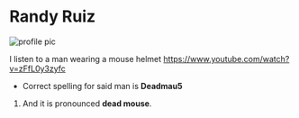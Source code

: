 # Randy Ruiz
![profile pic](https://user-images.githubusercontent.com/83974457/132393668-c4612e29-9f6b-4f0e-a511-ccc45c111aa4.jpeg)

I listen to a man wearing a mouse helmet https://www.youtube.com/watch?v=zFfL0y3zyfc
- Correct spelling for said man is **Deadmau5**
1. And it is pronounced **dead mouse**.
